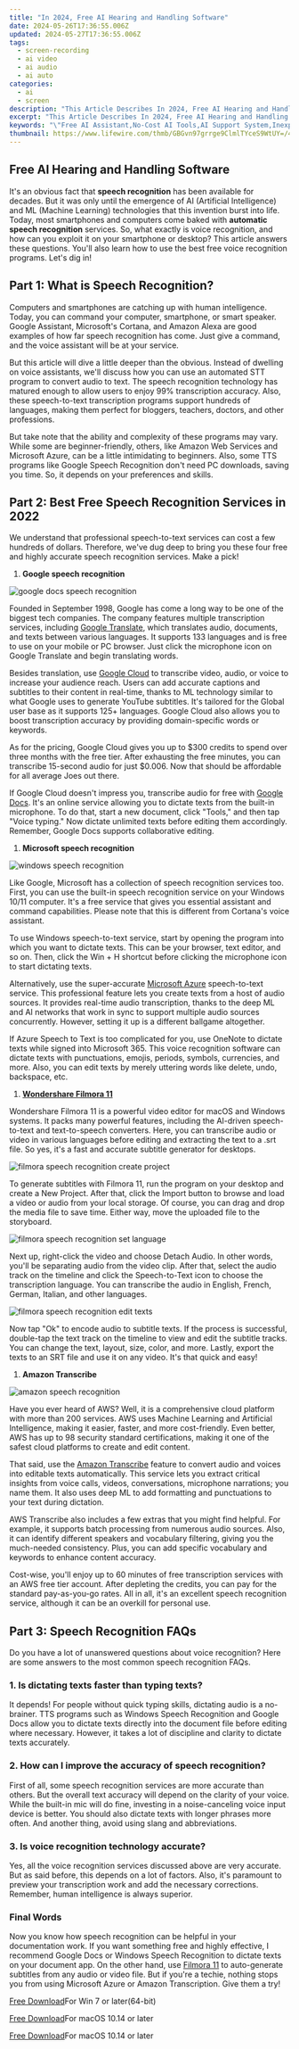 ```yaml
---
title: "In 2024, Free AI Hearing and Handling Software"
date: 2024-05-26T17:36:55.006Z
updated: 2024-05-27T17:36:55.006Z
tags: 
  - screen-recording
  - ai video
  - ai audio
  - ai auto
categories: 
  - ai
  - screen
description: "This Article Describes In 2024, Free AI Hearing and Handling Software"
excerpt: "This Article Describes In 2024, Free AI Hearing and Handling Software"
keywords: "\"Free AI Assistant,No-Cost AI Tools,AI Support System,Inexpensive AI Helper,Affordable AI Solutions,Economical AI Services,Low-Cost AI Software\""
thumbnail: https://www.lifewire.com/thmb/GBGvn97grrge9ClmlTYceS9WtUY=/400x300/filters:no_upscale():max_bytes(150000):strip_icc()/Holding-iPhone-Emergency-SOS-Power-Off-Screen-8630001-1896d5a5d1e84350b096a0098f4e45c4.jpg
---
```


## Free AI Hearing and Handling Software

It's an obvious fact that **speech recognition** has been available for decades. But it was only until the emergence of AI (Artificial Intelligence) and ML (Machine Learning) technologies that this invention burst into life. Today, most smartphones and computers come baked with **automatic speech recognition** services. So, what exactly is voice recognition, and how can you exploit it on your smartphone or desktop? This article answers these questions. You'll also learn how to use the best free voice recognition programs. Let's dig in!

## Part 1: What is Speech Recognition?

Computers and smartphones are catching up with human intelligence. Today, you can command your computer, smartphone, or smart speaker. Google Assistant, Microsoft's Cortana, and Amazon Alexa are good examples of how far speech recognition has come. Just give a command, and the voice assistant will be at your service.

But this article will dive a little deeper than the obvious. Instead of dwelling on voice assistants, we'll discuss how you can use an automated STT program to convert audio to text. The speech recognition technology has matured enough to allow users to enjoy 99% transcription accuracy. Also, these speech-to-text transcription programs support hundreds of languages, making them perfect for bloggers, teachers, doctors, and other professions.

But take note that the ability and complexity of these programs may vary. While some are beginner-friendly, others, like Amazon Web Services and Microsoft Azure, can be a little intimidating to beginners. Also, some TTS programs like Google Speech Recognition don't need PC downloads, saving you time. So, it depends on your preferences and skills.

## Part 2: Best Free Speech Recognition Services in 2022

We understand that professional speech-to-text services can cost a few hundreds of dollars. Therefore, we've dug deep to bring you these four free and highly accurate speech recognition services. Make a pick!

1. **Google speech recognition**

![google docs speech recognition](https://images.wondershare.com/filmora/article-images/2022/08/speech-recognition-software-1.jpg)

Founded in September 1998, Google has come a long way to be one of the biggest tech companies. The company features multiple transcription services, including [Google Translate](https://translate.google.com/?sl=ar&tl=en&op=translate&hl=en), which translates audio, documents, and texts between various languages. It supports 133 languages and is free to use on your mobile or PC browser. Just click the microphone icon on Google Translate and begin translating words.

Besides translation, use [Google Cloud](https://cloud.google.com/) to transcribe video, audio, or voice to increase your audience reach. Users can add accurate captions and subtitles to their content in real-time, thanks to ML technology similar to what Google uses to generate YouTube subtitles. It's tailored for the Global user base as it supports 125+ languages. Google Cloud also allows you to boost transcription accuracy by providing domain-specific words or keywords.

As for the pricing, Google Cloud gives you up to $300 credits to spend over three months with the free tier. After exhausting the free minutes, you can transcribe 15-second audio for just $0.006\. Now that should be affordable for all average Joes out there.

If Google Cloud doesn't impress you, transcribe audio for free with [Google Docs](https://www.google.com/docs/about/). It's an online service allowing you to dictate texts from the built-in microphone. To do that, start a new document, click "Tools," and then tap "Voice typing." Now dictate unlimited texts before editing them accordingly. Remember, Google Docs supports collaborative editing.

1. **Microsoft speech recognition**

![windows speech recognition](https://images.wondershare.com/filmora/article-images/2022/08/speech-recognition-software-2.jpg)

Like Google, Microsoft has a collection of speech recognition services too. First, you can use the built-in speech recognition service on your Windows 10/11 computer. It's a free service that gives you essential assistant and command capabilities. Please note that this is different from Cortana's voice assistant.

To use Windows speech-to-text service, start by opening the program into which you want to dictate texts. This can be your browser, text editor, and so on. Then, click the Win + H shortcut before clicking the microphone icon to start dictating texts.

Alternatively, use the super-accurate [Microsoft Azure](https://azure.microsoft.com/en-us/services/cognitive-services/speech-to-text/) speech-to-text service. This professional feature lets you create texts from a host of audio sources. It provides real-time audio transcription, thanks to the deep ML and AI networks that work in sync to support multiple audio sources concurrently. However, setting it up is a different ballgame altogether.

If Azure Speech to Text is too complicated for you, use OneNote to dictate texts while signed into Microsoft 365\. This voice recognition software can dictate texts with punctuations, emojis, periods, symbols, currencies, and more. Also, you can edit texts by merely uttering words like delete, undo, backspace, etc.

1. [**Wondershare Filmora 11**](https://tools.techidaily.com/wondershare/filmora/download/)

Wondershare Filmora 11 is a powerful video editor for macOS and Windows systems. It packs many powerful features, including the AI-driven speech-to-text and text-to-speech converters. Here, you can transcribe audio or video in various languages before editing and extracting the text to a .srt file. So yes, it's a fast and accurate subtitle generator for desktops.

![filmora speech recognition create project](https://images.wondershare.com/filmora/article-images/2022/08/speech-recognition-software-3.jpg)

To generate subtitles with Filmora 11, run the program on your desktop and create a New Project. After that, click the Import button to browse and load a video or audio from your local storage. Of course, you can drag and drop the media file to save time. Either way, move the uploaded file to the storyboard.

![filmora speech recognition set language](https://images.wondershare.com/filmora/article-images/2022/08/speech-recognition-software-4.jpg)

Next up, right-click the video and choose Detach Audio. In other words, you'll be separating audio from the video clip. After that, select the audio track on the timeline and click the Speech-to-Text icon to choose the transcription language. You can transcribe the audio in English, French, German, Italian, and other languages.

![filmora speech recognition edit texts](https://images.wondershare.com/filmora/article-images/2022/08/speech-recognition-software-5.jpg)

Now tap "Ok" to encode audio to subtitle texts. If the process is successful, double-tap the text track on the timeline to view and edit the subtitle tracks. You can change the text, layout, size, color, and more. Lastly, export the texts to an SRT file and use it on any video. It's that quick and easy!

1. **Amazon Transcribe**

![amazon speech recognition](https://images.wondershare.com/filmora/article-images/2022/08/speech-recognition-software-6.jpg)

Have you ever heard of AWS? Well, it is a comprehensive cloud platform with more than 200 services. AWS uses Machine Learning and Artificial Intelligence, making it easier, faster, and more cost-friendly. Even better, AWS has up to 98 security standard certifications, making it one of the safest cloud platforms to create and edit content.

That said, use the [Amazon Transcribe](https://aws.amazon.com/transcribe/) feature to convert audio and voices into editable texts automatically. This service lets you extract critical insights from voice calls, videos, conversations, microphone narrations; you name them. It also uses deep ML to add formatting and punctuations to your text during dictation.

AWS Transcribe also includes a few extras that you might find helpful. For example, it supports batch processing from numerous audio sources. Also, it can identify different speakers and vocabulary filtering, giving you the much-needed consistency. Plus, you can add specific vocabulary and keywords to enhance content accuracy.

Cost-wise, you'll enjoy up to 60 minutes of free transcription services with an AWS free tier account. After depleting the credits, you can pay for the standard pay-as-you-go rates. All in all, it's an excellent speech recognition service, although it can be an overkill for personal use.

## Part 3: Speech Recognition FAQs

Do you have a lot of unanswered questions about voice recognition? Here are some answers to the most common speech recognition FAQs.

### 1\. Is dictating texts faster than typing texts?

It depends! For people without quick typing skills, dictating audio is a no-brainer. TTS programs such as Windows Speech Recognition and Google Docs allow you to dictate texts directly into the document file before editing where necessary. However, it takes a lot of discipline and clarity to dictate texts accurately.

### 2\. How can I improve the accuracy of speech recognition?

First of all, some speech recognition services are more accurate than others. But the overall text accuracy will depend on the clarity of your voice. While the built-in mic will do fine, investing in a noise-canceling voice input device is better. You should also dictate texts with longer phrases more often. And another thing, avoid using slang and abbreviations.

### 3\. Is voice recognition technology accurate?

Yes, all the voice recognition services discussed above are very accurate. But as said before, this depends on a lot of factors. Also, it's paramount to preview your transcription work and add the necessary corrections. Remember, human intelligence is always superior.

### Final Words

Now you know how speech recognition can be helpful in your documentation work. If you want something free and highly effective, I recommend Google Docs or Windows Speech Recognition to dictate texts on your document app. On the other hand, use [Filmora 11](https://tools.techidaily.com/wondershare/filmora/download/) to auto-generate subtitles from any audio or video file. But if you're a techie, nothing stops you from using Microsoft Azure or Amazon Transcription. Give them a try!

[Free Download](https://tools.techidaily.com/wondershare/filmora/download/)For Win 7 or later(64-bit)

[Free Download](https://tools.techidaily.com/wondershare/filmora/download/)For macOS 10.14 or later

</article

[Free Download](https://tools.techidaily.com/wondershare/filmora/download/)For macOS 10.14 or later

<ins class="adsbygoogle"
     style="display:block"
     data-ad-format="autorelaxed"
     data-ad-client="ca-pub-7571918770474297"
     data-ad-slot="1223367746"></ins>

<ins class="adsbygoogle"
     style="display:block"
     data-ad-format="autorelaxed"
     data-ad-client="ca-pub-7571918770474297"
     data-ad-slot="1223367746"></ins>



<ins class="adsbygoogle"
     style="display:block"
     data-ad-client="ca-pub-7571918770474297"
     data-ad-slot="8358498916"
     data-ad-format="auto"
     data-full-width-responsive="true"></ins>




